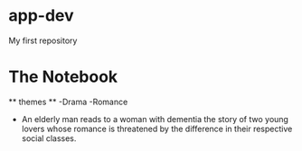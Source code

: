 # app-dev
My first repository

# The Notebook
** themes **
-Drama
-Romance

* An elderly man reads to a woman with dementia the story of two young lovers whose romance is threatened by the difference in their respective social classes.
